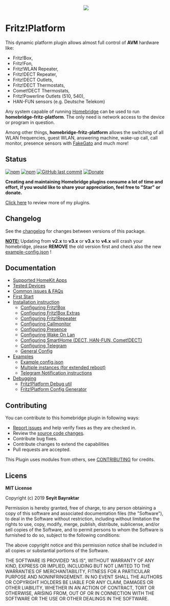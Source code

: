 <p align="center">
    <img src="https://i.imgur.com/YAEtHb5.png">
</p>



# Fritz!Platform

This dynamic platform plugin allows almost full control of **AVM** hardware like:

- Fritz!Box, 
- Fritz!Fon,
- Fritz!WLAN Repeater,
- Fritz!DECT Repeater,
- Fritz!DECT Outlets,
- Fritz!DECT Thermostats,
- Comet!DECT Thermostats,
- Fritz!Powerline Outlets (510, 540),
- HAN-FUN sensors (e.g. Deutsche Telekom)

Any system capable of running [Homebridge](https://github.com/nfarina/homebridge/) can be used to run **homebridge-fritz-platform**. The only need is network access to the device or program in question.

Among other things, **homebridge-fritz-platform** allows the switching of all WLAN frequencies, guest WLAN, answering machine, wake-up call, call monitor, presence sensors with [FakeGato](https://github.com/simont77/fakegato-history) and much more!



## Status

[![npm](https://img.shields.io/npm/v/homebridge-fritz-platform.svg?style=flat-square)](https://www.npmjs.com/package/homebridge-fritz-platform)
[![npm](https://img.shields.io/npm/dt/homebridge-fritz-platform.svg?style=flat-square)](https://www.npmjs.com/package/homebridge-fritz-platform)
[![GitHub last commit](https://img.shields.io/github/last-commit/SeydX/homebridge-fritz-platform.svg?style=flat-square)](https://github.com/SeydX/homebridge-fritz-platform)
[![Donate](https://img.shields.io/badge/Donate-PayPal-blue.svg?style=flat-square&maxAge=2592000)](https://www.paypal.com/cgi-bin/webscr?cmd=_s-xclick&hosted_button_id=NP4T3KASWQLD8)

**Creating and maintaining Homebridge plugins consume a lot of time and effort, if you would like to share your appreciation, feel free to "Star" or donate.**

[Click here](https://github.com/SeydX) to review more of my plugins.



## Changelog

See the [changelog](https://github.com/SeydX/homebridge-fritz-platform/blob/master/CHANGELOG.md) for changes between versions of this package.

**<u>NOTE:</u>** Updating from **v2.x** to **v3.x** or **v3.x** to **v4.x** will crash your homebridge, please **REMOVE** the old version first and check also the new [example-config.json](https://github.com/SeydX/homebridge-fritz-platform/blob/master/example/example-config.json) !



## Documentation

- [Supported HomeKit Apps](https://github.com/SeydX/homebridge-fritz-platform/blob/master/docs/Apps.md)
- [Tested Devices](https://github.com/SeydX/homebridge-fritz-platform/blob/master/docs/Supported.md)
- [Common issues & FAQs](https://github.com/SeydX/homebridge-fritz-platform/blob/master/FAQ.md)
- [First Start](https://github.com/SeydX/homebridge-fritz-platform/blob/master/docs/config/FIRSTSTART.md)
- [Installation instruction](https://github.com/SeydX/homebridge-fritz-platform/blob/master/docs/Installation.md)
   * [Configuring Fritz!Box](https://github.com/SeydX/homebridge-fritz-platform/blob/master/docs/config/FritzBox.md)
   * [Configuring Fritz!Box Extras](https://github.com/SeydX/homebridge-fritz-platform/blob/master/docs/config/Extras.md)
   * [Configuring Fritz!Repeater](https://github.com/SeydX/homebridge-fritz-platform/blob/master/docs/config/Repeater.md)
   * [Configuring Callmonitor](https://github.com/SeydX/homebridge-fritz-platform/blob/master/docs/config/Callmonitor.md)
   * [Configuring Presence](https://github.com/SeydX/homebridge-fritz-platform/blob/master/docs/config/Presence.md)
   * [Configuring Wake On Lan](https://github.com/SeydX/homebridge-fritz-platform/blob/master/docs/config/WOL.md)
   * [Configuring SmartHome (DECT, HAN-FUN, Comet!DECT)](https://github.com/SeydX/homebridge-fritz-platform/blob/master/docs/config/Smarthome.md)
   * [Configuring Telegram](https://github.com/SeydX/homebridge-fritz-platform/blob/master/docs/config/Telegram.md)
   * [General Config](https://github.com/SeydX/homebridge-fritz-platform/blob/master/docs/config/General.md)
- <u>Examples</u>
   * [Example config.json](https://github.com/SeydX/homebridge-fritz-platform/blob/master/example/example-config.json)
   * [Multiple instances (for extended reboot)](https://github.com/SeydX/homebridge-fritz-platform/blob/master/example/MultipleInstances.md)
   * [Telegram Notification instructions](https://github.com/SeydX/homebridge-fritz-platform/blob/master/docs/Telegram.md)
- [Debugging](https://github.com/SeydX/homebridge-fritz-platform/blob/master/DEBUG.md)
   * [Fritz!Platform Debug util](https://github.com/SeydX/fritzplatform-util)
   * [Fritz!Platform Config Generator](https://github.com/SeydX/fritzplatform-config)



## Contributing

You can contribute to this homebridge plugin in following ways:

- [Report issues](https://github.com/SeydX/homebridge-fritz-platform/issues) and help verify fixes as they are checked in.
- Review the [source code changes](https://github.com/SeydX/homebridge-fritz-platform/pulls).
- Contribute bug fixes.
- Contribute changes to extend the capabilities
- Pull requests are accepted.

This Plugin uses modules from others, see [CONTRIBUTING](https://github.com/SeydX/homebridge-fritz-platform/blob/master/CONTRIBUTING.md) for credits.



## Licens

**MIT License**

Copyright (c) 2019 **Seyit Bayraktar**

Permission is hereby granted, free of charge, to any person obtaining a copy
of this software and associated documentation files (the "Software"), to deal
in the Software without restriction, including without limitation the rights
to use, copy, modify, merge, publish, distribute, sublicense, and/or sell
copies of the Software, and to permit persons to whom the Software is
furnished to do so, subject to the following conditions:

The above copyright notice and this permission notice shall be included in all
copies or substantial portions of the Software.

THE SOFTWARE IS PROVIDED "AS IS", WITHOUT WARRANTY OF ANY KIND, EXPRESS OR
IMPLIED, INCLUDING BUT NOT LIMITED TO THE WARRANTIES OF MERCHANTABILITY,
FITNESS FOR A PARTICULAR PURPOSE AND NONINFRINGEMENT. IN NO EVENT SHALL THE
AUTHORS OR COPYRIGHT HOLDERS BE LIABLE FOR ANY CLAIM, DAMAGES OR OTHER
LIABILITY, WHETHER IN AN ACTION OF CONTRACT, TORT OR OTHERWISE, ARISING FROM,
OUT OF OR IN CONNECTION WITH THE SOFTWARE OR THE USE OR OTHER DEALINGS IN THE
SOFTWARE.
